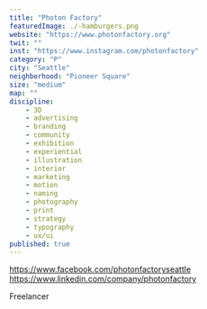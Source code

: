 ```yaml
---
title: "Photon Factory"
featuredImage: ./-hamburgers.png
website: "https://www.photonfactory.org"
twit: ""
inst: "https://www.instagram.com/photonfactory"
category: "P"
city: "Seattle"
neighborhood: "Pioneer Square"
size: "medium"
map: ""
discipline:
    - 3D
    - advertising
    - branding
    - community
    - exhibition
    - experiential
    - illustration
    - interior
    - marketing
    - motion
    - naming
    - photography
    - print
    - strategy
    - typography
    - ux/ui
published: true
---
```


https://www.facebook.com/photonfactoryseattle
https://www.linkedin.com/company/photonfactory

Freelancer